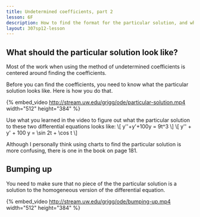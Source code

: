 ```yaml
---
title: Undetermined coefficients, part 2
lesson: 6F
description: How to find the format for the particular solution, and when and how to “bump up” the particular solution. Section 3.5.
layout: 307sp12-lesson
---
```



## What should the particular solution look like?

Most of the work when using the method of undetermined coefficients is centered around finding the coefficients.

Before you can find the coefficients, you need to know what the particular solution looks like. Here is how you do that.

{% embed_video http://stream.uw.edu/grigg/ode/particular-solution.mp4 width="512" height="384" %}

Use what you learned in the video to figure out what the particular solution to these two differential equations looks like:
\\[ y\'\'+y'+100y = 9t^3 \\]
\\[ y\'\' + y' + 100 y = \sin 2t + \cos t \\]


Although I personally think using charts to find the particular solution is
more confusing, there is one in the book on page 181.


## Bumping up

You need to make sure that no piece of the the particular solution is a solution to the homogeneous version of the differential equation.

{% embed_video http://stream.uw.edu/grigg/ode/bumping-up.mp4 width="512" height="384" %}


